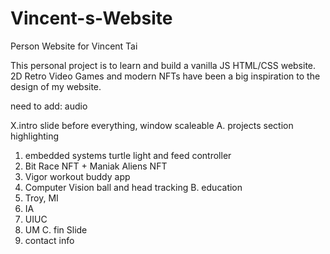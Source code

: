# Vincent-s-Website
Person Website for Vincent Tai


This personal project is to learn and build a vanilla JS HTML/CSS website. 
2D Retro Video Games and modern NFTs have been a big inspiration to the design of my website.

need to add:
audio

X.intro slide before everything, window scaleable 
A. projects section highlighting 
  1. embedded systems turtle light and feed controller
  2. Bit Race NFT + Maniak Aliens NFT
  3. Vigor workout buddy app
  4. Computer Vision ball and head tracking
B. education
  1. Troy, MI
  2. IA
  3. UIUC
  4. UM
C. fin Slide
  1. contact info
